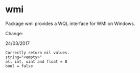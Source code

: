wmi
===

Package wmi provides a WQL interface for WMI on Windows.

Change:

  24/03/2017
  
    Correctly return nil values. 
    string="<empty>"
    all int, uint and float = 0
    bool = false
